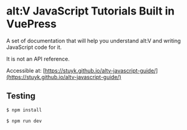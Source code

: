 # alt:V JavaScript Tutorials Built in VuePress

A set of documentation that will help you understand alt:V and writing JavaScript code for it.

It is not an API reference.

Accessible at: [https://stuyk.github.io/altv-javascript-guide/](https://stuyk.github.io/altv-javascript-guide/)

## Testing

```sh
$ npm install
```

```sh
$ npm run dev
```
